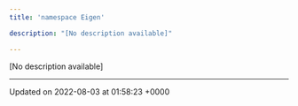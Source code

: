 ```yaml
---
title: 'namespace Eigen'

description: "[No description available]"

---
```







[No description available]






-------------------------------

Updated on 2022-08-03 at 01:58:23 +0000
